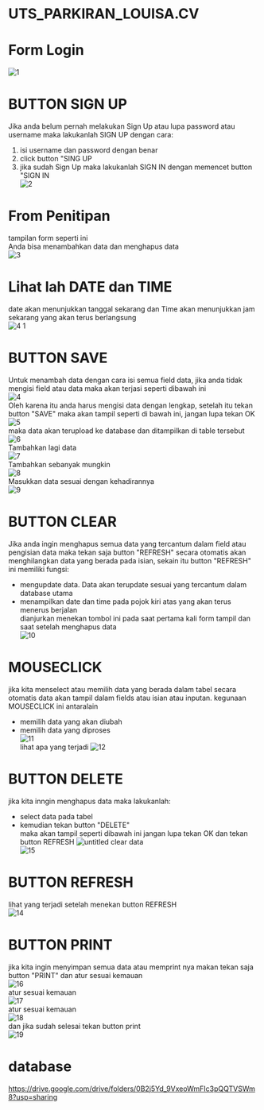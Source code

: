 # UTS_PARKIRAN_LOUISA.CV
# Form Login
![1](https://cloud.githubusercontent.com/assets/21364340/24006706/2786d2ba-0a9f-11e7-85b5-d41a71eb73b9.png)
# BUTTON SIGN UP
Jika anda belum pernah melakukan Sign Up atau lupa password atau username maka lakukanlah SIGN UP dengan cara: <br>
1. isi username dan password dengan benar <br>
2. click button "SING UP <br>
3. jika sudah Sign Up maka lakukanlah SIGN IN dengan memencet button "SIGN IN <br>
![2](https://cloud.githubusercontent.com/assets/21364340/24006707/2788dbc8-0a9f-11e7-84cf-b3e0f9ee10df.png)<br>
# From Penitipan
tampilan form seperti ini <br>
Anda bisa menambahkan data dan menghapus data <br>
![3](https://cloud.githubusercontent.com/assets/21364340/24006708/278c8fc0-0a9f-11e7-8cf6-a6524a19f8d5.png)
# Lihat lah DATE dan TIME
date akan menunjukkan tanggal sekarang dan Time akan menunjukkan jam sekarang yang akan terus berlangsung <br>
![4 1](https://cloud.githubusercontent.com/assets/21364340/24006710/2797e316-0a9f-11e7-88de-02e073626946.png)
# BUTTON SAVE
Untuk menambah data dengan cara isi semua field data, jika anda tidak mengisi field atau data maka akan terjasi seperti dibawah ini <br>
![4](https://cloud.githubusercontent.com/assets/21364340/24006709/279598fe-0a9f-11e7-819b-4fcc187abf52.png)<br>
Oleh karena itu anda harus mengisi data dengan lengkap, setelah itu tekan button "SAVE" maka akan tampil seperti di bawah ini, jangan lupa tekan OK <br>
![5](https://cloud.githubusercontent.com/assets/21364340/24006711/279a7432-0a9f-11e7-85db-f3bcebbf5d7b.png) <br>
maka data akan terupload ke database dan ditampilkan di table tersebut<br>
![6](https://cloud.githubusercontent.com/assets/21364340/24006716/27ca0abc-0a9f-11e7-8b63-d91678e6a9d4.png) <br>
Tambahkan lagi data <br>
![7](https://cloud.githubusercontent.com/assets/21364340/24006713/27bd4570-0a9f-11e7-9a52-aff62afee758.png)<br>
Tambahkan sebanyak mungkin <br>
![8](https://cloud.githubusercontent.com/assets/21364340/24006715/27c846c8-0a9f-11e7-8f77-9416961e7c92.png) <br>
Masukkan data sesuai dengan kehadirannya <br>
![9](https://cloud.githubusercontent.com/assets/21364340/24006718/27d009f8-0a9f-11e7-9d29-addefc22bca4.png)
# BUTTON CLEAR
Jika anda ingin menghapus semua data yang tercantum dalam field atau pengisian data maka tekan saja button "REFRESH" secara otomatis akan menghilangkan data yang berada pada isian, sekain itu button "REFRESH" ini memiliki fungsi: <br>
- mengupdate data. Data akan terupdate sesuai yang tercantum dalam database utama <br>
- menampilkan date dan time pada pojok kiri atas yang akan terus menerus berjalan <br>
dianjurkan menekan tombol ini pada saat pertama kali form tampil dan saat setelah menghapus data <br>
![10](https://cloud.githubusercontent.com/assets/21364340/24006717/27ceda60-0a9f-11e7-80a9-a317b7c27f04.png)
# MOUSECLICK
jika kita menselect atau memilih data yang berada dalam tabel secara otomatis data akan tampil dalam fields atau isian atau inputan. kegunaan MOUSECLICK ini antaralain <br>
- memilih data yang akan diubah <br>
- memilih data yang diproses <br>
![11](https://cloud.githubusercontent.com/assets/21364340/24006719/27eb61f8-0a9f-11e7-8b09-c73a71bc99d9.png) <br>
lihat apa yang terjadi
![12](https://cloud.githubusercontent.com/assets/21364340/24006720/27fb944c-0a9f-11e7-973f-69715773b50c.png)
# BUTTON DELETE
jika kita inngin menghapus data maka lakukanlah: <br>
- select data pada tabel <br>
- kemudian tekan button "DELETE" <br>
maka akan tampil seperti dibawah ini jangan lupa tekan OK dan tekan button REFRESH
![untitled](https://cloud.githubusercontent.com/assets/21364340/24007838/5dae5888-0aa2-11e7-8807-0b0ff8fc37d0.png)
clear data<br>
![15](https://cloud.githubusercontent.com/assets/21364340/24006723/2808f6e6-0a9f-11e7-8934-e61f06a90040.png)
# BUTTON REFRESH
lihat yang terjadi setelah menekan button REFRESH <br>
![14](https://cloud.githubusercontent.com/assets/21364340/24006722/28050928-0a9f-11e7-94c1-83c843369c33.png)
# BUTTON PRINT
jika kita ingin menyimpan semua data atau memprint nya makan tekan saja button "PRINT" dan atur sesuai kemauan <br>
![16](https://cloud.githubusercontent.com/assets/21364340/24006724/281a7b96-0a9f-11e7-8d9a-b0aa8cb84f71.png) <br>
atur sesuai kemauan <br>
![17](https://cloud.githubusercontent.com/assets/21364340/24006725/2824006c-0a9f-11e7-97ad-19f6c9ef777a.png) <br>
atur sesuai kemauan <br>
![18](https://cloud.githubusercontent.com/assets/21364340/24006726/282ede6a-0a9f-11e7-8e9d-f9de9aa63fa8.png) <br>
dan jika sudah selesai tekan button print <br>
![19](https://cloud.githubusercontent.com/assets/21364340/24006727/28314b0a-0a9f-11e7-8022-3e7df3f38069.png)

# database
https://drive.google.com/drive/folders/0B2j5Yd_9VxeoWmFIc3pQQTVSWm8?usp=sharing


